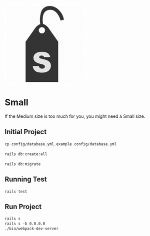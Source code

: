 <img src="https://raw.githubusercontent.com/poshboytl/tuchuang/master/s-size.png" width="256">

# Small

If the Medium size is too much for you, you might need a Small size.

## Initial Project

```shell
cp config/database.yml.example config/database.yml

rails db:create:all

rails db:migrate
```

## Running Test

```shell
rails test
```

## Run Project

```shell
rails s
rails s -b 0.0.0.0
./bin/webpack-dev-server
```
